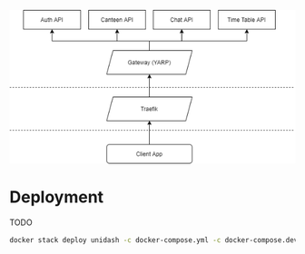![](Assets/gateway.png)

# Deployment
TODO
```sh
docker stack deploy unidash -c docker-compose.yml -c docker-compose.dev.yml -c docker-compose.traefik.yml 
```